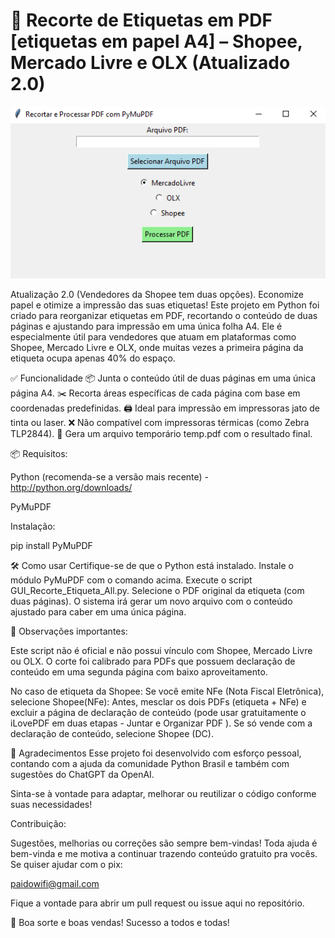 # 🧾 Recorte de Etiquetas em PDF [etiquetas em papel A4] – Shopee, Mercado Livre e OLX (Atualizado 2.0)
<img src="https://github.com/andersonsistemas/recortar_etiqueta_postagem/blob/main/Recorte_PDF_PY.png" alt="Recorte de Etiquetas em PDF">

Atualização 2.0 (Vendedores da Shopee tem duas opções).
Economize papel e otimize a impressão das suas etiquetas!
Este projeto em Python foi criado para reorganizar etiquetas em PDF, recortando o conteúdo de duas páginas e ajustando para impressão em uma única folha A4.
Ele é especialmente útil para vendedores que atuam em plataformas como Shopee, Mercado Livre e OLX, onde muitas vezes a primeira página da etiqueta ocupa apenas 40% do espaço.

✅ Funcionalidade
📦 Junta o conteúdo útil de duas páginas em uma única página A4.
✂️ Recorta áreas específicas de cada página com base em coordenadas predefinidas.
🖨️ Ideal para impressão em impressoras jato de tinta ou laser.
❌ Não compatível com impressoras térmicas (como Zebra TLP2844).
💾 Gera um arquivo temporário temp.pdf com o resultado final.

📦 Requisitos:
 
 Python (recomenda-se a versão mais recente) - http://python.org/downloads/
 
 PyMuPDF

Instalação:

pip install PyMuPDF

🛠️ Como usar
Certifique-se de que o Python está instalado.
Instale o módulo PyMuPDF com o comando acima.
Execute o script GUI_Recorte_Etiqueta_All.py.
Selecione o PDF original da etiqueta (com duas páginas).
O sistema irá gerar um novo arquivo com o conteúdo ajustado para caber em uma única página.

📝 Observações importantes:

Este script não é oficial e não possui vínculo com Shopee, Mercado Livre ou OLX.
O corte foi calibrado para PDFs que possuem declaração de conteúdo em uma segunda página com baixo aproveitamento.

No caso de etiqueta da Shopee:
Se você emite NFe (Nota Fiscal Eletrônica), selecione Shopee(NFe):
Antes, mesclar os dois PDFs (etiqueta + NFe) e excluir a página de declaração de conteúdo (pode usar gratuitamente o iLovePDF em duas etapas - Juntar e Organizar PDF ).
Se só vende com a declaração de conteúdo, selecione Shopee (DC).

🤝 Agradecimentos
Esse projeto foi desenvolvido com esforço pessoal, contando com a ajuda da comunidade Python Brasil e também com sugestões do ChatGPT da OpenAI.

Sinta-se à vontade para adaptar, melhorar ou reutilizar o código conforme suas necessidades!

Contribuição:

Sugestões, melhorias ou correções são sempre bem-vindas!
Toda ajuda é bem-vinda e me motiva a continuar trazendo conteúdo gratuito pra vocês.
Se quiser ajudar com o pix:

paidowifi@gmail.com

Fique a vontade para abrir um pull request ou issue aqui no repositório.

🙌 Boa sorte e boas vendas!
Sucesso a todos e todas!
